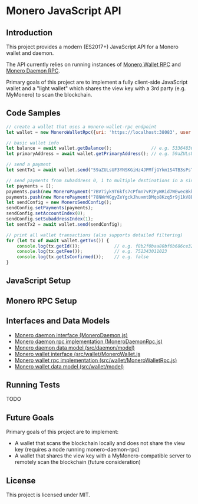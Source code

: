 # Monero JavaScript API

## Introduction

This project provides a modern (ES2017+) JavaScript API for a Monero wallet and daemon.

The API currently relies on running instances of [Monero Wallet RPC](https://getmonero.org/resources/developer-guides/wallet-rpc.html) and [Monero Daemon RPC](https://getmonero.org/resources/developer-guides/daemon-rpc.html).

Primary goals of this project are to implement a fully client-side JavaScript wallet and a "light wallet" which shares the view key with a 3rd party (e.g. MyMonero) to scan the blockchain.

## Code Samples

```js
// create a wallet that uses a monero-wallet-rpc endpoint
let wallet = new MoneroWalletRpc({uri: 'https://localhost:38083', user: 'rpc_user', pass: 'abc123'});

// basic wallet info
let balance = await wallet.getBalance();               // e.g. 533648366742
let primaryAddress = await wallet.getPrimaryAddress(); // e.g. 59aZULsUF3YNSKGiHz4JPMfjGYkm1S4TB3sPsTr3j85HhXb9crZqGa7jJ8cA87U48kT5wzi2VzGZnN2PKojEwoyaHqtpeZh

// send a payment
let sentTx1 = await wallet.send("59aZULsUF3YNSKGiHz4JPMfjGYkm1S4TB3sPsTr3j85HhXb9crZqGa7jJ8cA87U48kT5wzi2VzGZnN2PKojEwoyaHqtpeZh", new BigInteger(50000000));

// send payments from subaddress 0, 1 to multiple destinations in a single transaction
let payments = [];
payments.push(new MoneroPayment("7BV7iyk9T6kfs7cPfmn7vPZPyWRid7WEwecBkkVr8fpw9MmUgXTPtvMKXuuzqKyr2BegWMhEcGGEt5vNkmJEtgnRFUAvf29", new BigInteger(50000000));
payments.push(new MoneroPayment("78NWrWGgyZeYgckJhuxmtDMqo8Kzq5r9j1kV8BQXGq5CDnECz2KjQeBDc3KKvdMQmR6TWtfbRaedgbSGmmwr1g8N1rBMdvW", new BigInteger(50000000));
let sendConfig = new MoneroSendConfig();
sendConfig.setPayments(payments);
sendConfig.setAccountIndex(0);
sendConfig.setSubaddressIndex(1);
let sentTx2 = await wallet.send(sendConfig);

// print all wallet transactions (also supports detailed filtering)
for (let tx of await wallet.getTxs()) {
	console.log(tx.getId());             // e.g. f8b2f0baa80bf6b686ce32f99ff7bb15a0f198baf7aed478e933ee9a73c69f80
	console.log(tx.getFee());            // e.g. 752343011023
	console.log(tx.getIsConfirmed());    // e.g. false
}
```

## JavaScript Setup

## Monero RPC Setup

## Interfaces and Data Models

- [Monero daemon interface (MoneroDaemon.js)](src/daemon/MoneroDaemon.js)
- [Monero daemon rpc implementation (MoneroDaemonRpc.js)](src/daemon/MoneroDaemonRpc.js)
- [Monero daemon data model (src/daemon/model)](src/daemon/model)
- [Monero wallet interface (src/wallet/MoneroWallet.js](src/wallet/MoneroWallet.js)
- [Monero wallet rpc implementation (src/wallet/MoneroWalletRpc.js)](src/wallet/MoneroWalletRpc.js)
- [Monero wallet data model (src/wallet/model)](src/wallet/model)

## Running Tests

TODO

## Future Goals

Primary goals of this project are to implement:

- A wallet that scans the blockchain locally and does not share the view key (requires a node running monero-daemon-rpc)
- A wallet that shares the view key with a MyMonero-compatible server to remotely scan the blockchain (future consideration)

## License

This project is licensed under MIT.